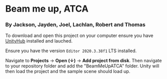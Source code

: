 # Beam me up, ATCA
### By Jackson, Jayden, Joel, Lachlan, Robert and Thomas

To download and open this project on your computer ensure you have [UnityHub](https://unity3d.com/get-unity/download) installed and lauched.

Ensure you have the version `Editor 2020.3.38f1` LTS installed.

Navigate to **Projects** -> **Open (↓)** -> **Add project from disk**. Then navigate to your repository folder and add the "BeamMeUpATCA" folder. Unity will then load the project and the sample scene should load up.